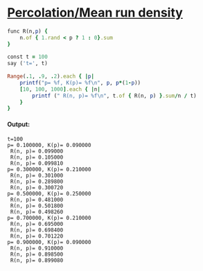 [1]: https://rosettacode.org/wiki/Percolation/Mean_run_density

# [Percolation/Mean run density][1]

```ruby
func R(n,p) {
    n.of { 1.rand < p ? 1 : 0}.sum
}
 
const t = 100
say ('t=', t)
 
Range(.1, .9, .2).each { |p|
    printf("p= %f, K(p)= %f\n", p, p*(1-p))
    [10, 100, 1000].each { |n|
        printf (" R(n, p)= %f\n", t.of { R(n, p) }.sum/n / t)
    }
}
```

#### Output:
```
t=100
p= 0.100000, K(p)= 0.090000
 R(n, p)= 0.099000
 R(n, p)= 0.105000
 R(n, p)= 0.099810
p= 0.300000, K(p)= 0.210000
 R(n, p)= 0.301000
 R(n, p)= 0.289800
 R(n, p)= 0.300720
p= 0.500000, K(p)= 0.250000
 R(n, p)= 0.481000
 R(n, p)= 0.501800
 R(n, p)= 0.498260
p= 0.700000, K(p)= 0.210000
 R(n, p)= 0.695000
 R(n, p)= 0.698400
 R(n, p)= 0.701220
p= 0.900000, K(p)= 0.090000
 R(n, p)= 0.910000
 R(n, p)= 0.898500
 R(n, p)= 0.899080
```
